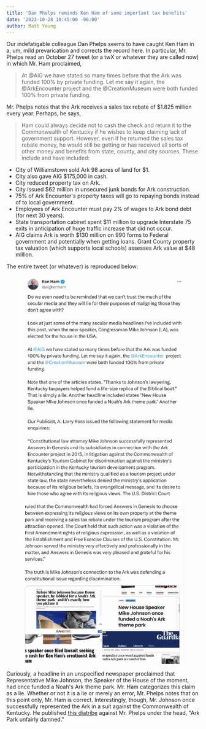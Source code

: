 ```yaml
---
title: 'Dan Phelps reminds Ken Ham of some important tax benefits'
date: '2023-10-28 10:45:00 -06:00'
author: Matt Young
---
```



Our indefatigable colleague Dan Phelps seems to have caught Ken Ham in a, um, mild prevarication and corrects the record here. In particular, Mr. Phelps read an October 27 tweet (or a twX or whatever they are called now) in which Mr. Ham proclaimed,

<blockquote>At @AiG we have stated so many times before that the Ark was funded 100% by private funding. Let me say it again, the @ArkEncounter project and the @CreationMuseum were both funded 100% from private funding. </blockquote>

Mr. Phelps notes that the Ark receives a sales tax rebate of $1.825 million every year. Perhaps, he says, 

<blockquote> Ham could always decide not to cash the check and return it to the Commonwealth of Kentucky if he wishes to keep claiming lack of government support. However, even if he returned the sales tax rebate money, he would still be getting or has received all sorts of other money and benefits from state, county, and city sources. These include and have included: </blockquote>

<!--more-->

<ul><li>City of Williamstown sold Ark 98 acres of land for $1. </li>



<li>City also gave AIG $175,000 in cash. </li>



<li>City reduced property tax on Ark. </li>



<li>City issued $62 million in unsecured junk bonds for Ark construction. </li>



<li>75% of Ark Encounter's property taxes will go to repaying bonds instead of to local government. </li>



<li>Employees of Ark Encounter must pay 2% of wages to Ark bond debt (for next 30 years). </li>



<li>State transportation cabinet spent $11 million to upgrade Interstate 75 exits in anticipation of huge traffic increase that did not occur. </li>



<li>AIG claims Ark is worth $130 million on 990 forms to Federal government and potentially when getting loans. Grant County property tax valuation (which supports local schools) assesses Ark value at $48 million.</li></ul>

The entire tweet (or whatever) is reproduced below:

<figure >
<img src="/uploads/2023/Ham_Tweet_1_600.jpg" alt="Tweet"/>
</figure>

<figure >
<img src="/uploads/2023/Ham_Tweet_2_600.jpg" alt="Tweet"/>
</figure>

Curiously, a headline in an unspecified newspaper proclaimed that Representative Mike Johnson, the Speaker of the House of the moment, had once funded a Noah's Ark theme park. Mr. Ham categorizes this claim as a lie. Whether or not it is a lie or merely an error, Mr. Phelps notes that on this point only, Mr. Ham is correct. Interestingly, though, Mr. Johnson once successfully represented the Ark in a suit against the Commonwealth of Kentucky. He published <a href="https://www.kentucky.com/opinion/letters-to-the-editor/article44504949.html">this diatribe</a> against Mr. Phelps under the head, "Ark Park unfairly damned."


